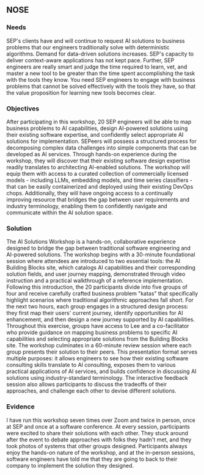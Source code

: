 ## NOSE

### Needs

SEP's clients have and will continue to request AI solutions to business problems that our engineers traditionally solve with deterministic algorithms.
Demand for data-driven solutions increases. SEP's capacity to deliver context-aware applications has not kept pace.
Further, SEP engineers are really smart and judge the time required to learn, vet, and master a new tool to be greater than the time spent accomplishing the task with the tools they know.
You need SEP engineers to engage with business problems that cannot be solved effectively with the tools they have, so that the value proposition for learning new tools becomes clear.

### Objectives

After participating in this workshop, 20 SEP engineers will be able to map business problems to AI capabilities, design AI-powered solutions using their existing software expertise, and confidently select appropriate AI solutions for implementation.
SEPeers will possess a structured process for decomposing complex data challenges into simple components that can be developed as AI services.
Through hands-on experience during the workshop, they will discover that their existing software design expertise readily translates to architecting AI-enabled solutions.
The workshop will equip them with access to a curated collection of commercially licensed models - including LLMs, embedding models, and time series classifiers - that can be easily containerized and deployed using their existing DevOps chops.
Additionally, they will have ongoing access to a continually improving resource that bridges the gap between user requirements and industry terminology, enabling them to confidently navigate and communicate within the AI solution space.

### Solution

The AI Solutions Workshop is a hands-on, collaborative experience designed to bridge the gap between traditional software engineering and AI-powered solutions. The workshop begins with a 30-minute foundational session where attendees are introduced to two essential tools: the AI Building Blocks site, which catalogs AI capabilities and their corresponding solution fields, and user journey mapping, demonstrated through video instruction and a practical walkthrough of a reference implementation.
Following this introduction, the 20 participants divide into five groups of four and receive carefully crafted business problem "katas" that specifically highlight scenarios where traditional algorithmic approaches fall short. For the next two hours, each group engages in a structured design process: they first map their users' current journey, identify opportunities for AI enhancement, and then design a new journey supported by AI capabilities. Throughout this exercise, groups have access to Lee and a co-facilitator who provide guidance on mapping business problems to specific AI capabilities and selecting appropriate solutions from the Building Blocks site.
The workshop culminates in a 60-minute review session where each group presents their solution to their peers. This presentation format serves multiple purposes: it allows engineers to see how their existing software consulting skills translate to AI consulting, exposes them to various practical applications of AI services, and builds confidence in discussing AI solutions using industry-standard terminology. The interactive feedback session also allows participants to discuss the tradeoffs of their approaches, and challenge each other to devise different solutions.

### Evidence

I have run this workshop seven times over Zoom and twice in person, once at SEP and once at a software conference. At every session, participants were excited to share their solutions with each other. They stuck around after the event to debate approaches with folks they hadn't met, and they took photos of systems that other groups designed.
Participants always enjoy the hands-on nature of the workshop, and at the in-person sessions, software engineers have told me that they are going to back to their company to implement the solution they designed.
